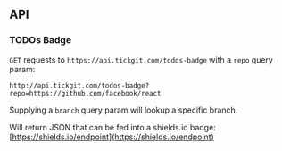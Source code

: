 ## API

### TODOs Badge

`GET` requests to `https://api.tickgit.com/todos-badge` with a `repo` query param:

```
http://api.tickgit.com/todos-badge?repo=https://github.com/facebook/react
```

Supplying a `branch` query param will lookup a specific branch.

Will return JSON that can be fed into a shields.io badge: [https://shields.io/endpoint](https://shields.io/endpoint)
